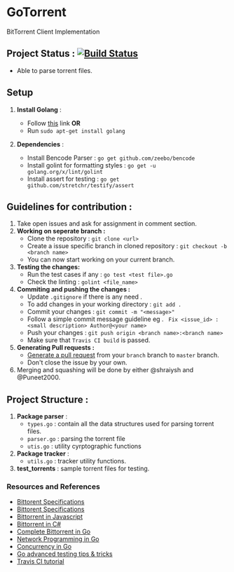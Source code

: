 # GoTorrent
BitTorrent Client Implementation

## Project Status : [![Build Status](https://travis-ci.com/IITH-SBJoshi/concurrency-8.svg?token=PzczDKzHVxyhM8id75xo&branch=master)](https://travis-ci.com/IITH-SBJoshi/concurrency-8)
- Able to parse torrent files.

## Setup
1. **Install Golang** :
	- Follow [this](https://golang.org/doc/install) link **OR**
	- Run ```sudo apt-get install golang```

2. **Dependencies** :
	- Install Bencode Parser : ```go get github.com/zeebo/bencode```
	- Install golint for formatting styles : ```go get -u golang.org/x/lint/golint```
	- Install assert for testing : ```go get github.com/stretchr/testify/assert```


## Guidelines for contribution :
1. Take open issues and ask for assignment in comment section.
2. **Working on seperate branch :**
	- Clone the repository : ```git clone <url>```
	- Create a issue specific branch in cloned repository : ```git checkout -b <branch name>```
	- You can now start working on your current branch.
3. **Testing the changes:**
	- Run the test cases if any : ```go test <test file>.go```
	- Check the linting : ```golint <file_name>```
4. **Commiting and pushing the changes :**
	- Update ```.gitignore``` if there is any need .
	- To add changes in your working directory : ```git add .```
	- Commit your changes : ```git commit -m "<message>"```
	- Follow a simple commit message guideline eg . ``` Fix <issue_id> : <small description> Author@<your name>```
	- Push your changes : ```git push origin <branch name>:<branch name>```
	- Make sure that ```Travis CI build``` is passed.
5. **Generating Pull requests :**
	- [Generate a pull request](https://help.github.com/articles/about-pull-requests/) from your ```branch``` branch to ```master``` branch.
	- Don't close the issue by your own.
6. Merging and squashing will be done by either @shraiysh and @Puneet2000.


## Project Structure :
1. **Package parser** :
	- ```types.go``` : contain all the data structures used for parsing torrent files.
	- ```parser.go``` : parsing the torrent file
	- ```utis.go``` : utility cyrptographic functions
2. **Package tracker** :
	- ```utils.go``` : tracker utility functions.
3. **test_torrents** :  sample torrent files for testing.

### Resources and References
- [Bittorent Specifications](http://jonas.nitro.dk/bittorrent/bittorrent-rfc.html)
- [Bittorent Specifications](http://www.bittorrent.org/beps/bep_0003.html)
- [Bittorrent in Javascript](https://allenkim67.github.io/programming/2016/05/04/how-to-make-your-own-bittorrent-client.html)
- [Bittorrent in C#](https://www.seanjoflynn.com/research/bittorrent.html)
- [Complete Bittorrent in Go](https://github.com/jackpal/Taipei-Torrent)
- [Network Programming in Go](https://ipfs.io/ipfs/QmfYeDhGH9bZzihBUDEQbCbTc5k5FZKURMUoUvfmc27BwL/index.html)
- [Concurrency in Go](https://github.com/golang/go/wiki/LearnConcurrency)
- [Go advanced testing tips & tricks](https://medium.com/@povilasve/go-advanced-tips-tricks-a872503ac859)
- [Travis CI tutorial](https://docs.travis-ci.com/user/tutorial/)
